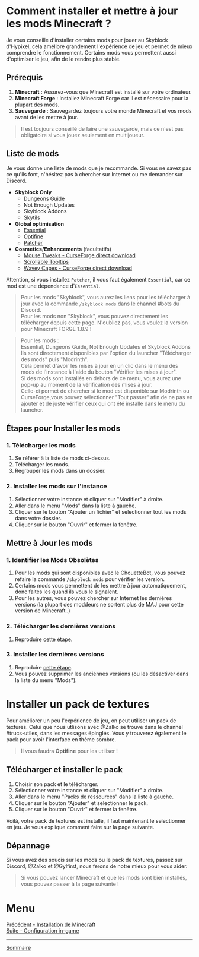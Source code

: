 # Comment installer et mettre à jour les mods Minecraft ?

Je vous conseille d'installer certains mods pour jouer au Skyblock d'Hypixel, cela améliore grandement l'expérience de jeu et permet de mieux comprendre le fonctionnement. Certains mods vous permettent aussi d'optimiser le jeu, afin de le rendre plus stable.

## Prérequis

1. **Minecraft** : Assurez-vous que Minecraft est installé sur votre ordinateur.
2. **Minecraft Forge** : Installez Minecraft Forge car il est nécessaire pour la plupart des mods.
3. **Sauvegarde** : Sauvegardez toujours votre monde Minecraft et vos mods avant de les mettre à jour.

> Il est toujours conseillé de faire une sauvegarde, mais ce n'est pas obligatoire si vous jouez seulement en multijoueur.

## Liste de mods

Je vous donne une liste de mods que je recommande. Si vous ne savez pas ce qu'ils font, n'hésitez pas à chercher sur Internet ou me demander sur Discord.

- **Skyblock Only**
   - Dungeons Guide
   - Not Enough Updates
   - Skyblock Addons
   - Skytils
- **Global optimisation**
   - [Essential](https://essential.gg/downloads)
   - [Optifine](https://optifine.net/adloadx?f=OptiFine_1.8.9_HD_U_M5.jar)
   - [Patcher](https://sk1er.club/mods/patcher)
- **Cosmetics/Enhancements** (facultatifs)
   - [Mouse Tweaks - CurseForge direct download](https://www.curseforge.com/minecraft/mc-mods/mouse-tweaks/download/2287384)
   - [Scrollable Tooltips](https://sk1er.club/mods/text_overflow_scroll)
   - [Wavey Capes - CurseForge direct download](https://www.curseforge.com/minecraft/mc-mods/waveycapes/download/3769917)

Attention, si vous installez `Patcher`, il vous faut également `Essential`, car ce mod est une dépendance d'`Essential`.

> Pour les mods "Skyblock", vous aurez les liens pour les télécharger à jour avec la commande `/skyblock mods` dans le channel #bots du Discord.  
> Pour les mods non "Skyblock", vous pouvez directement les télécharger depuis cette page. N'oubliez pas, vous voulez la version pour Minecraft FORGE 1.8.9 !

> Pour les mods :  
> Essential, Dungeons Guide, Not Enough Updates et Skyblock Addons  
> Ils sont directement disponibles par l'option du launcher "Télécharger des mods" puis "Modrinth".  
> Cela permet d'avoir les mises à jour en un clic dans le menu des mods de l'instance à l'aide du bouton "Vérifier les mises à jour".  
> Si des mods sont installés en dehors de ce menu, vous aurez une pop-up au moment de la vérification des mises à jour.  
> Celle-ci permet de chercher si le mod est disponible sur Modrinth ou CurseForge,vous pouvez sélectionner "Tout passer" afin de ne pas en ajouter et de juste vérifier ceux qui ont été installé dans le menu du launcher.

## Étapes pour Installer les mods

### 1. Télécharger les mods

1. Se référer à la liste de mods ci-dessus.
2. Télécharger les mods.
3. Regrouper les mods dans un dossier.

### 2. Installer les mods sur l'instance

1. Sélectionner votre instance et cliquer sur "Modifier" à droite.
2. Aller dans le menu "Mods" dans la liste à gauche.
3. Cliquer sur le bouton "Ajouter un fichier" et selectionner tout les mods dans votre dossier.
4. Cliquer sur le bouton "Ouvrir" et fermer la fenêtre.

## Mettre à Jour les mods

### 1. Identifier les Mods Obsolètes

1. Pour les mods qui sont disponibles avec le ChouetteBot, vous pouvez refaire la commande `/skyblock mods` pour vérifier les version.
2. Certains mods vous permettent de les mettre à jour automatiquement, donc faites les quand ils vous le signalent.
3. Pour les autres, vous pouvez chercher sur Internet les dernières versions (la plupart des moddeurs ne sortent plus de MAJ pour cette version de Minecraft..)

### 2. Télécharger les dernières versions

1. Reproduire [cette étape](#1-télécharger-les-mods).

### 3. Installer les dernières versions

1. Reproduire [cette étape](#2-installer-les-mods-sur-linstance).
2. Vous pouvez supprimer les anciennes versions (ou les désactiver dans la liste du menu "Mods").

# Installer un pack de textures

Pour améliorer un peu l'expérience de jeu, on peut utiliser un pack de textures. Celui que nous utlisons avec @Zalko se trouve dans le channel #trucs-utiles, dans les messages épinglés. Vous y trouverez également le pack pour avoir l'interface en thème sombre.

> Il vous faudra **Optifine** pour les utiliser !

## Télécharger et installer le pack

1. Choisir son pack et le télécharger.
2. Sélectionner votre instance et cliquer sur "Modifier" à droite.
3. Aller dans le menu "Packs de ressources" dans la liste à gauche.
4. Cliquer sur le bouton "Ajouter" et selectionner le pack.
5. Cliquer sur le bouton "Ouvrir" et fermer la fenêtre.

Voilà, votre pack de textures est installé, il faut maintenant le selectionner en jeu. Je vous explique comment faire sur la page suivante.

## Dépannage

Si vous avez des soucis sur les mods ou le pack de textures, passez sur Discord, @Zalko et @Gylfirst, nous ferons de notre mieux pour vous aider.

> Si vous pouvez lancer Minecraft et que les mods sont bien installés, vous pouvez passer à la page suivante ! 

# Menu

[Précédent - Installation de Minecraft](./Launcher.md)  
[Suite - Configuration in-game](./Game.md)

---
[Sommaire](./README.md)
